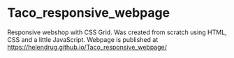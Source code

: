 # Taco_responsive_webpage
Responsive webshop with CSS Grid. Was created from scratch using HTML, CSS and a little JavaScript.
Webpage is published at https://helendrug.github.io/Taco_responsive_webpage/
